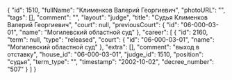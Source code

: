 {
    "id": 1510,
    "fullName": "Клименков Валерий Георгиевич",
    "photoURL": "",
    "tags": [],
    "comment": "",
    "layout": "judge",
    "title": "Судья Клименков Валерий Георгиевич",
    "court": null,
    "previousCourt": {
        "id": "06-000-03-01",
        "name": "Могилевский областной суд"
    },
    "career": [
        {
            "id": 2160,
            "term": null,
            "type": "released",
            "court": {
                "id": "06-000-03-01",
                "name": "Могилевский областной суд"
            },
            "extra": [],
            "comment": "выход в отставку",
            "house_id": "06-000-03-01",
            "judge_id": 1510,
            "position": "судья",
            "term_type": "",
            "timestamp": "2002-10-02",
            "decree_number": "507"
        }
    ]
}